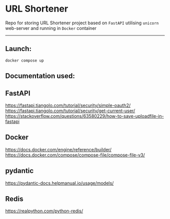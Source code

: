 
# URL Shortener

Repo for storing URL Shortener project based on `FastAPI`  utilising `unicorn` web-server and running in `Docker` container

_________________________________________________________________________________________________________________________________________________________________


## Launch:


```shell
docker compose up
```

## Documentation used:


FastAPI
---------------
https://fastapi.tiangolo.com/tutorial/security/simple-oauth2/
https://fastapi.tiangolo.com/tutorial/security/get-current-user/
https://stackoverflow.com/questions/63580229/how-to-save-uploadfile-in-fastapi

Docker
---------------
https://docs.docker.com/engine/reference/builder/
https://docs.docker.com/compose/compose-file/compose-file-v3/

pydantic
---------------
https://pydantic-docs.helpmanual.io/usage/models/

Redis
---------------
https://realpython.com/python-redis/

